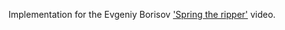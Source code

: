 Implementation for the Evgeniy Borisov ['Spring the ripper'](https://www.youtube.com/watch?v=BmBr5diz8WA&t=5s) video.